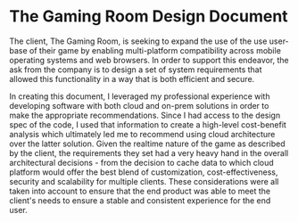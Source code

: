 # The Gaming Room Design Document

The client, The Gaming Room, is seeking to expand the use of the use user-base of their game by enabling multi-platform compatibility across mobile operating systems and web browsers. In order to support this endeavor, the ask from the company is to design a set of system requirements that allowed this functionality in a way that is both efficient and secure.

In creating this document, I leveraged my professional experience with developing software with both cloud and on-prem solutions in order to make the appropriate recommendations. Since I had access to the design spec of the code, I used that information to create a high-level cost-benefit analysis which ultimately led me to recommend using cloud architecture over the latter solution. Given the realtime nature of the game as described by the client, the requirements they set had a very heavy hand in the overall architectural decisions - from the decision to cache data to which cloud platform would offer the best blend of customization, cost-effectiveness, security and scalability for multiple clients. These considerations were all taken into account to ensure that the end product was able to meet the client's needs to ensure a stable and consistent experience for the end user.
